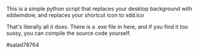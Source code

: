This is a simple python script that replaces your desktop background with xddwindow, and replaces your shortcut icon to xdd.ico

That's literally all it does.
There is a .exe file in here, and if you find it too sussy, you can compile the source code yourself. 


#salad78764
